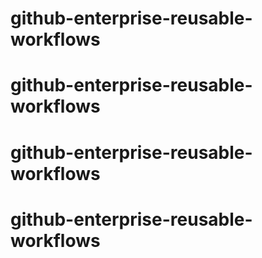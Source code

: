 # github-enterprise-reusable-workflows
# github-enterprise-reusable-workflows
# github-enterprise-reusable-workflows
# github-enterprise-reusable-workflows
